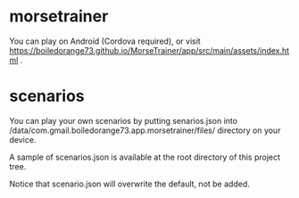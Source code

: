 # morsetrainer

You can play on Android (Cordova required),
or visit https://boiledorange73.github.io/MorseTrainer/app/src/main/assets/index.html .

# scenarios

You can play your own scenarios by putting senarios.json into
/data/com.gmail.boiledorange73.app.morsetrainer/files/ directory
on your device.

A sample of scenarios.json is available at the root directory of this project tree.

Notice that scenario.json will overwrite the default, not be added.
